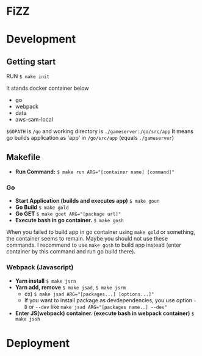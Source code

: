 # FiZZ

# Development

## Getting start
RUN `$ make init`

It stands docker container below
 - go
 - webpack
 - data
 - aws-sam-local

`$GOPATH` is `/go` and working directory is `./gameserver:/go/src/app`
It means go builds application as 'app' in `/go/src/app` (equals `./gameserver`)

## Makefile

- **Run Command:** `$ make run ARG="[container name] [command]"`

### Go

- **Start Application (builds and executes app)** `$ make goun`
- **Go Build** `$ make gold`
- **Go GET** `$ make goet ARG="[package url]"`
- **Execute bash in go container.** `$ make gosh`

When you failed to build app in go container using `make gold` or something, the container seems to remain. Maybe you should not use these commands. I recommend to use `make gosh` to build app instead (enter container by this command and run go build there).

### Webpack (Javascript)

- **Yarn install** `$ make jsrn`
- **Yarn add, remove** `$ make jsad`, `$ make jsrm`
  - ex) `$ make jsad ARG="[packages...] [options...]"`
  - If you want to install package as devdependencies, you use option `-D` or `--dev` like `make jsad ARG="[packages name..] --dev"`
- **Enter JS(webpack) container. (execute bash in webpack container)** `$ make jssh`

# Deployment
